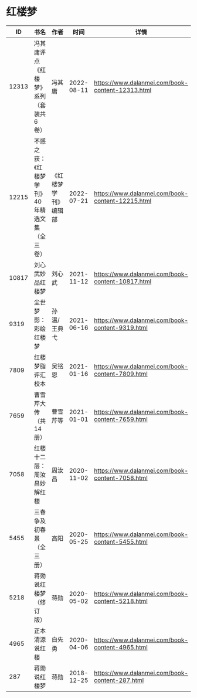 # 红楼梦

| ID | 书名 | 作者 | 时间 | 详情 | 下载页面 | EPUB下载链接 | MOBI下载链接 | AZW3下载链接 |
| --- | --- | --- | --- | --- | --- | --- | --- | --- |
| 12313 | 冯其庸评点《红楼梦》系列（套装共6卷） | 冯其庸 | 2022-08-11 | https://www.dalanmei.com/book-content-12313.html | https://www.dalanmei.com/download-book-12313.html | http://ct.dalanmei.com/f/31084289-771229706-29f85d | http://ct.dalanmei.com/f/31084289-771241240-515107 | http://ct.dalanmei.com/f/31084289-771233341-ce7a43 |
| 12215 | 不惑之获：《红楼梦学刊》40年精选文集（全三卷） | 《红楼梦学刊》编辑部 | 2022-07-21 | https://www.dalanmei.com/book-content-12215.html | https://www.dalanmei.com/download-book-12215.html | http://ct.dalanmei.com/f/31084289-771230222-74225d | http://ct.dalanmei.com/f/31084289-771241573-8b868e | http://ct.dalanmei.com/f/31084289-771233849-0375a6 |
| 10817 | 刘心武妙品红楼梦 | 刘心武 | 2021-11-12 | https://www.dalanmei.com/book-content-10817.html | https://www.dalanmei.com/download-book-10817.html | http://ct.dalanmei.com/f/31084289-570160997-767823 | http://ct.dalanmei.com/f/31084289-570353061-2fb9a2 | http://ct.dalanmei.com/f/31084289-571401400-3b3481 |
| 9319 | 尘世梦影：彩绘红楼梦 | 孙温/王典弋 | 2021-06-16 | https://www.dalanmei.com/book-content-9319.html | https://www.dalanmei.com/download-book-9319.html | http://ct.dalanmei.com/f/31084289-571727057-6c171d | http://ct.dalanmei.com/f/31084289-572093836-30d7d6 | http://ct.dalanmei.com/f/31084289-572114552-ea8022 |
| 7809 | 红楼梦脂评汇校本 | 吴铭恩 | 2021-01-16 | https://www.dalanmei.com/book-content-7809.html | https://www.dalanmei.com/download-book-7809.html | http://ct.dalanmei.com/f/31084289-571653446-89f03b | http://ct.dalanmei.com/f/31084289-572117400-b13fb5 | http://ct.dalanmei.com/f/31084289-572179846-48de6e |
| 7659 | 曹雪芹大传（共14册） | 曹雪芹等 | 2021-01-01 | https://www.dalanmei.com/book-content-7659.html | https://www.dalanmei.com/download-book-7659.html | http://ct.dalanmei.com/f/31084289-571648086-e4f399 | http://ct.dalanmei.com/f/31084289-572120261-485a31 | http://ct.dalanmei.com/f/31084289-572180544-8c40c2 |
| 7058 | 红楼十二层：周汝昌妙解红楼 | 周汝昌 | 2020-11-02 | https://www.dalanmei.com/book-content-7058.html | https://www.dalanmei.com/download-book-7058.html | http://ct.dalanmei.com/f/31084289-571539830-2ca3f6 | http://ct.dalanmei.com/f/31084289-571807529-0c53d0 | http://ct.dalanmei.com/f/31084289-572196142-1fc5e6 |
| 5455 | 三春争及初春景（全三册） | 高阳 | 2020-05-25 | https://www.dalanmei.com/book-content-5455.html | https://www.dalanmei.com/download-book-5455.html | http://ct.dalanmei.com/f/31084289-571599951-756db6 | http://ct.dalanmei.com/f/31084289-571738337-c78c30 | http://ct.dalanmei.com/f/31084289-571917907-613581 |
| 5218 | 蒋勋说红楼梦（修订版） | 蒋勋 | 2020-05-02 | https://www.dalanmei.com/book-content-5218.html | https://www.dalanmei.com/download-book-5218.html | http://ct.dalanmei.com/f/31084289-571517105-709ad8 | http://ct.dalanmei.com/f/31084289-571777855-59786f | http://ct.dalanmei.com/f/31084289-571923209-796998 |
| 4965 | 正本清源说红楼 | 白先勇 | 2020-04-06 | https://www.dalanmei.com/book-content-4965.html | https://www.dalanmei.com/download-book-4965.html | http://ct.dalanmei.com/f/31084289-571596343-9fc049 | http://ct.dalanmei.com/f/31084289-572120990-6397ec | http://ct.dalanmei.com/f/31084289-571977681-442121 |
| 287 | 蒋勋说红楼梦 | 蒋勋 | 2018-12-25 | https://www.dalanmei.com/book-content-287.html | https://www.dalanmei.com/download-book-287.html | http://ct.dalanmei.com/f/31084289-571456556-b43400 | http://ct.dalanmei.com/f/31084289-571788895-029459 | http://ct.dalanmei.com/f/31084289-571893392-48bf8c |
